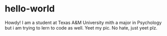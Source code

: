 # hello-world


Howdy! I am a student at Texas A&M University mith a major in Psychology but i am trying to lern to code as well.
Yeet my pic. No hate, just yeet plz. 
